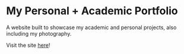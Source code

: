 # My Personal + Academic Portfolio

A website built to showcase my academic and personal projects, also including my photography.

Visit the site [here](https://msite59.netlify.app/)!
